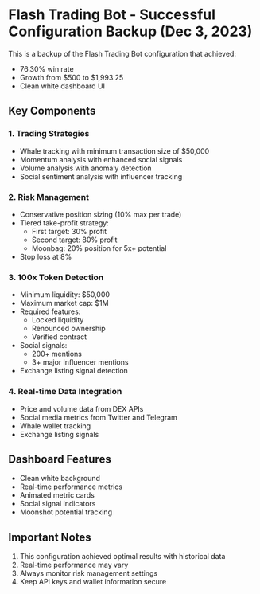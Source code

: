 # Flash Trading Bot - Successful Configuration Backup (Dec 3, 2023)

This is a backup of the Flash Trading Bot configuration that achieved:
- 76.30% win rate
- Growth from $500 to $1,993.25
- Clean white dashboard UI

## Key Components

### 1. Trading Strategies
- Whale tracking with minimum transaction size of $50,000
- Momentum analysis with enhanced social signals
- Volume analysis with anomaly detection
- Social sentiment analysis with influencer tracking

### 2. Risk Management
- Conservative position sizing (10% max per trade)
- Tiered take-profit strategy:
  - First target: 30% profit
  - Second target: 80% profit
  - Moonbag: 20% position for 5x+ potential
- Stop loss at 8%

### 3. 100x Token Detection
- Minimum liquidity: $50,000
- Maximum market cap: $1M
- Required features:
  - Locked liquidity
  - Renounced ownership
  - Verified contract
- Social signals:
  - 200+ mentions
  - 3+ major influencer mentions
- Exchange listing signal detection

### 4. Real-time Data Integration
- Price and volume data from DEX APIs
- Social media metrics from Twitter and Telegram
- Whale wallet tracking
- Exchange listing signals

## Dashboard Features
- Clean white background
- Real-time performance metrics
- Animated metric cards
- Social signal indicators
- Moonshot potential tracking

## Important Notes
1. This configuration achieved optimal results with historical data
2. Real-time performance may vary
3. Always monitor risk management settings
4. Keep API keys and wallet information secure
